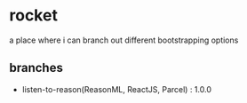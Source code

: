 # rocket

a place where i can 
branch out different
bootstrapping options

## branches
 - listen-to-reason(ReasonML, ReactJS, Parcel) : 1.0.0